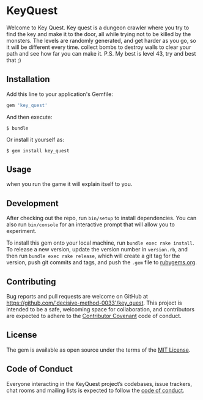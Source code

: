 # KeyQuest

Welcome to Key Quest. Key quest is a dungeon crawler where you try to find the key and make it to the door, all while trying not to be killed by the monsters. The levels are randomly generated, and get harder as you go, so it will be different every time. collect bombs to destroy walls to clear your path and see how far you can make it. P.S. My best is level 43, try and best that ;)

## Installation

Add this line to your application's Gemfile:

```ruby
gem 'key_quest'
```

And then execute:

    $ bundle

Or install it yourself as:

    $ gem install key_quest

## Usage

when you run the game it will explain itself to you.

## Development

After checking out the repo, run `bin/setup` to install dependencies. You can also run `bin/console` for an interactive prompt that will allow you to experiment.

To install this gem onto your local machine, run `bundle exec rake install`. To release a new version, update the version number in `version.rb`, and then run `bundle exec rake release`, which will create a git tag for the version, push git commits and tags, and push the `.gem` file to [rubygems.org](https://rubygems.org).

## Contributing

Bug reports and pull requests are welcome on GitHub at https://github.com/'decisive-method-0033'/key_quest. This project is intended to be a safe, welcoming space for collaboration, and contributors are expected to adhere to the [Contributor Covenant](http://contributor-covenant.org) code of conduct.

## License

The gem is available as open source under the terms of the [MIT License](https://opensource.org/licenses/MIT).

## Code of Conduct

Everyone interacting in the KeyQuest project’s codebases, issue trackers, chat rooms and mailing lists is expected to follow the [code of conduct](https://github.com/'decisive-method-0033'/key_quest/blob/master/CODE_OF_CONDUCT.md).
